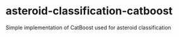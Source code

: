 # asteroid-classification-catboost
Simple implementation of CatBoost used for asteroid classification
